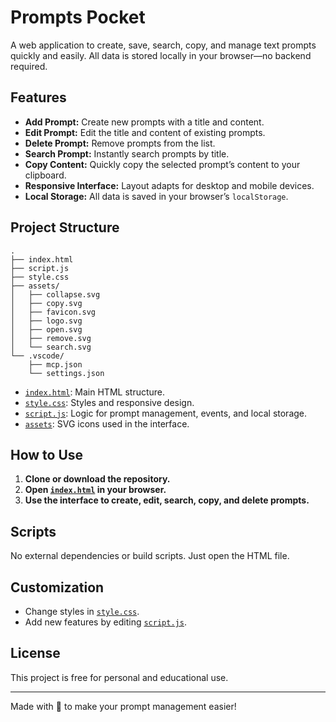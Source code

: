 # Prompts Pocket

A web application to create, save, search, copy, and manage text prompts quickly and easily. All data is stored locally in your browser—no backend required.

## Features

- **Add Prompt:** Create new prompts with a title and content.
- **Edit Prompt:** Edit the title and content of existing prompts.
- **Delete Prompt:** Remove prompts from the list.
- **Search Prompt:** Instantly search prompts by title.
- **Copy Content:** Quickly copy the selected prompt’s content to your clipboard.
- **Responsive Interface:** Layout adapts for desktop and mobile devices.
- **Local Storage:** All data is saved in your browser’s `localStorage`.

## Project Structure

```
.
├── index.html
├── script.js
├── style.css
├── assets/
│   ├── collapse.svg
│   ├── copy.svg
│   ├── favicon.svg
│   ├── logo.svg
│   ├── open.svg
│   ├── remove.svg
│   └── search.svg
└── .vscode/
    ├── mcp.json
    └── settings.json
```

- [`index.html`](index.html ): Main HTML structure.
- [`style.css`](style.css ): Styles and responsive design.
- [`script.js`](script.js ): Logic for prompt management, events, and local storage.
- [`assets`](assets ): SVG icons used in the interface.

## How to Use

1. **Clone or download the repository.**
2. **Open [`index.html`](index.html ) in your browser.**
3. **Use the interface to create, edit, search, copy, and delete prompts.**

## Scripts

No external dependencies or build scripts. Just open the HTML file.

## Customization

- Change styles in [`style.css`](style.css ).
- Add new features by editing [`script.js`](script.js ).

## License

This project is free for personal and educational use.

---

Made with 💜 to make your prompt management easier!

